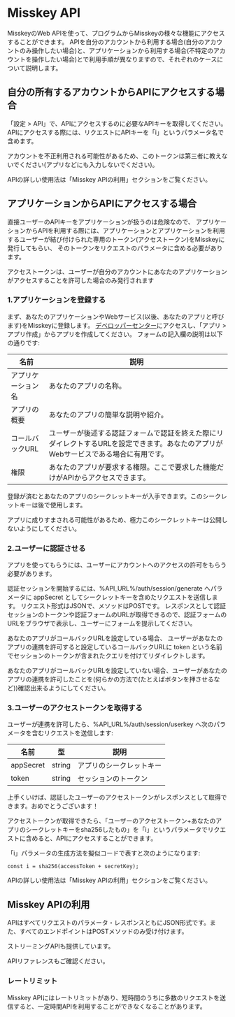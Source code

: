 # Misskey API

MisskeyのWeb APIを使って、プログラムからMisskeyの様々な機能にアクセスすることができます。
APIを自分のアカウントから利用する場合(自分のアカウントのみ操作したい場合)と、アプリケーションから利用する場合(不特定のアカウントを操作したい場合)とで利用手順が異なりますので、それぞれのケースについて説明します。

## 自分の所有するアカウントからAPIにアクセスする場合
「設定 > API」で、APIにアクセスするのに必要なAPIキーを取得してください。
APIにアクセスする際には、リクエストにAPIキーを「i」というパラメータ名で含めます。

<div class="ui info warn">
	<p><i class="fas fa-exclamation-triangle"></i> アカウントを不正利用される可能性があるため、このトークンは第三者に教えないでください(アプリなどにも入力しないでください)。</p>
</div>

APIの詳しい使用法は「Misskey APIの利用」セクションをご覧ください。

## アプリケーションからAPIにアクセスする場合
直接ユーザーのAPIキーをアプリケーションが扱うのは危険なので、
アプリケーションからAPIを利用する際には、アプリケーションとアプリケーションを利用するユーザーが結び付けられた専用のトークン(アクセストークン)をMisskeyに発行してもらい、
そのトークンをリクエストのパラメータに含める必要があります。

<div class="ui info">
	<p><i class="fas fa-info-circle"></i> アクセストークンは、ユーザーが自分のアカウントにあなたのアプリケーションがアクセスすることを許可した場合のみ発行されます</p>
</div>

### 1.アプリケーションを登録する
まず、あなたのアプリケーションやWebサービス(以後、あなたのアプリと呼びます)をMisskeyに登録します。
[デベロッパーセンター](/dev)にアクセスし、「アプリ > アプリ作成」からアプリを作成してください。
フォームの記入欄の説明は以下の通りです:

| 名前 | 説明 |
|---|---|
| アプリケーション名 | あなたのアプリの名称。 |
| アプリの概要 | あなたのアプリの簡単な説明や紹介。 |
| コールバックURL | ユーザーが後述する認証フォームで認証を終えた際にリダイレクトするURLを設定できます。あなたのアプリがWebサービスである場合に有用です。 |
| 権限 | あなたのアプリが要求する権限。ここで要求した機能だけがAPIからアクセスできます。 |

登録が済むとあなたのアプリのシークレットキーが入手できます。このシークレットキーは後で使用します。

<div class="ui info warn">
	<p><i class="fas fa-exclamation-triangle"></i> アプリに成りすまされる可能性があるため、極力このシークレットキーは公開しないようにしてください。</p>
</div>

### 2.ユーザーに認証させる
アプリを使ってもらうには、ユーザーにアカウントへのアクセスの許可をもらう必要があります。

認証セッションを開始するには、%API_URL%/auth/session/generate へパラメータに appSecret としてシークレットキーを含めたリクエストを送信します。
リクエスト形式はJSONで、メソッドはPOSTです。
レスポンスとして認証セッションのトークンや認証フォームのURLが取得できるので、認証フォームのURLをブラウザで表示し、ユーザーにフォームを提示してください。

あなたのアプリがコールバックURLを設定している場合、
ユーザーがあなたのアプリの連携を許可すると設定しているコールバックURLに token という名前でセッションのトークンが含まれたクエリを付けてリダイレクトします。

あなたのアプリがコールバックURLを設定していない場合、ユーザーがあなたのアプリの連携を許可したことを(何らかの方法で(たとえばボタンを押させるなど))確認出来るようにしてください。

### 3.ユーザーのアクセストークンを取得する
ユーザーが連携を許可したら、%API_URL%/auth/session/userkey へ次のパラメータを含むリクエストを送信します:

| 名前 | 型 | 説明 |
|---|---|---|
| appSecret | string | アプリのシークレットキー |
| token | string | セッションのトークン |

上手くいけば、認証したユーザーのアクセストークンがレスポンスとして取得できます。おめでとうございます！

アクセストークンが取得できたら、「ユーザーのアクセストークン+あなたのアプリのシークレットキーをsha256したもの」を「i」というパラメータでリクエストに含めると、APIにアクセスすることができます。

「i」パラメータの生成方法を擬似コードで表すと次のようになります:
<pre><code>const i = sha256(accessToken + secretKey);</code></pre>

APIの詳しい使用法は「Misskey APIの利用」セクションをご覧ください。

## Misskey APIの利用
APIはすべてリクエストのパラメータ・レスポンスともにJSON形式です。また、すべてのエンドポイントはPOSTメソッドのみ受け付けます。

ストリーミングAPIも提供しています。

APIリファレンスもご確認ください。

### レートリミット
Misskey APIにはレートリミットがあり、短時間のうちに多数のリクエストを送信すると、一定時間APIを利用することができなくなることがあります。
